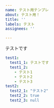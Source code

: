 ```yaml
---
name: テスト用テンプレ
about: テスト用！
title: ''
labels: テスト
assignees: ''

---
```


テストです

```yaml test
test1: 
  test1_1: テストです
  test1_2: 
    - テスト1
    - テスト2
    - テスト3
test2: 
  test2_1: "テスト2"
  test2_2: true
  test2_3: null
```
